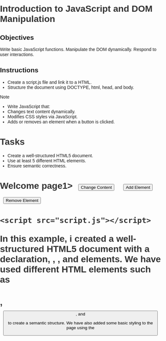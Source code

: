 # Introduction to JavaScript and DOM Manipulation

## Objectives

Write basic JavaScript functions.
Manipulate the DOM dynamically.
Respond to user interactions.

## Instructions

- Create a script.js file and link it to a HTML.
- Structure the document using DOCTYPE, html, head, and body.

>[!NOTE]
>  - Write JavaScript that:
>  - Changes text content dynamically.
>  - Modifies CSS styles via JavaScript.
>  - Adds or removes an element when a button is clicked.


# Tasks
- Create a well-structured HTML5 document.
- Use at least 5 different HTML elements.
- Ensure semantic correctness.

<!DOCTYPE html>
<html>
  <head>
    <title>Dynamic Content</title>
    <style>
      /* Add some basic styling to the page */
      body {
        font-family: Arial, sans-serif;
        margin: 0;
        padding: 0;
      }
      h1 {
        color: #333;
      }
      button {
        margin: 10px;
      }
    </style>
  </head>
  <body>
    <h1 id="content">Welcome page1>
    <button id="changeContent">Change Content</button>
    <button id="addElement">Add Element</button>
    <button id="removeElement">Remove Element</button>
    <p id="output"></p>

    <script src="script.js"></script>
  </body>
</html>
In this example, i created a well-structured HTML5 document with a <!DOCTYPE html> declaration, <html>, <head>, and <body> elements. We have used different HTML elements such as <h1>, <button>, and <p> to create a semantic structure.
We have also added some basic styling to the page using the <style> element in the <head> section. We have defined the font family, margin, and padding for the body element, as well as the color for the <h1> element and the margin for the buttons.
In the <body> section, we have added three buttons with different functions: “Change Content”, “Add Element”, and “Remove Element”. We have also added a <p> element with an id of “output” to display any output from the JavaScript code.
Finally, we have linked the script.js file to the HTML document using the <script> element in the <body> section. This will allow us to add JavaScript code to the page that can modify the content dynamically, change CSS styles via JavaScript, and add or remove elements when the buttons are clicked.
Happy Coding! 💻✨
